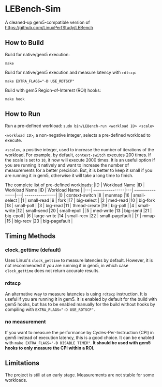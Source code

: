 # LEBench-Sim
A cleaned-up gem5-compatible version of https://github.com/LinuxPerfStudy/LEBench


## How to Build
Build for native/gem5 execution:

```make```

Build for native/gem5 execution and measure latency with `rdtscp`:

```make EXTRA_FLAGS="-D USE_RDTSCP"```

Build with gem5 Region-of-Interest (ROI) hooks:

```make hook```


## How to Run
Run a pre-defined workload:
```sudo bin/LEBench-run <workload ID> <scale>```

`<workload ID>`, a non-negative integer, selects a pre-defined workload to execute.

`<scale>`, a positive integer, used to increase the number of iterations of the workload.
For example, by default, `context-switch` executes 200 times.
If the scale is set to `10`, it now will execute 2000 times.
It is an useful option if you are running it natively
and want to increase the number of measurements for a better precision.
But, it is better to keep it small if you are running it in gem5,
otherwise it will take a long time to finish.

The complete list of pre-defined workloads:
|ID |  Workload Name  |ID |  Workload Name  |ID |  Workload Name  |
|---| ----------------|---| ----------------|---| ----------------|
|0  | context-switch  |8  | munmap          |16 | small-select    |
|1  | small-read      |9  | fork            |17 | big-select      |
|2  | med-read        |10 | big-fork        |18 | small-poll      |
|3  | big-read        |11 | thread-create   |19 | big-poll        |
|4  | small-write     |12 | small-send      |20 | small-epoll     |
|5  | med-write       |13 | big-send        |21 | big-epoll       |
|6  | large-write     |14 | small-recv      |22 | small-pagefault |
|7  | mmap            |15 | big-recv        |23 | big-pagefault   |


## Timing Methods
### clock_gettime (default)
Uses Linux's `clock_gettime` to measure latencies by default.
However, it is not recommended if you are running it in gem5,
in which case `clock_gettime` does not return accurate results.

### rdtscp
An alternative way to measure latencies is using `rdtscp` instruction.
It is useful if you are running it in gem5.
It is enabled by default for the build with gem5 hooks,
but has to be enabled manually for the build without hooks by compiling with `EXTRA_FLAGS="-D USE_RDTSCP"`.

### no measurement
If you want to measure the performance by Cycles-Per-Instruction (CPI) in
gem5 instead of execution latency, this is a good choice.
It can be enabled with
```make EXTRA_FLAGS="-D DISABLE_TIMER"```.
**It should be used with gem5 hooks to only measure the CPI within a ROI**.


## Limitations
The project is still at an early stage.
Measurements are not stable for some workloads.
